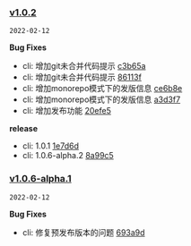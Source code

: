 ### [v1.0.2](https://github.com/compare/v1.0.6-alpha.1...v1.0.2)

`2022-02-12`

**Bug Fixes**

- cli: 增加git未合并代码提示 [c3b65a](https://github.com/commit/c3b65a403f948ad2f62507bbf523545b7604d58c)
- cli: 增加git未合并代码提示 [86113f](https://github.com/commit/86113f0cd2770e0da61fd99959691d74d936f193)
- cli: 增加monorepo模式下的发版信息 [ce6b8e](https://github.com/commit/ce6b8e5144013eb22b4d88d3ef0bc30bd29a2304)
- cli: 增加monorepo模式下的发版信息 [a3d3f7](https://github.com/commit/a3d3f7209b071eb613b97711fe94e20552a76a58)
- cli: 增加发布功能 [20efe5](https://github.com/commit/20efe5928c00a3a80fb6b27b6cd8a7ff5934b724)

**release**

- cli: 1.0.1 [1e7d6d](https://github.com/commit/1e7d6db1c2e416c7a45c15186292fd59b28dd52d)
- cli: 1.0.6-alpha.2 [8a99c5](https://github.com/commit/8a99c52d04b19762b1b74370204c03e58fc24314)
### [v1.0.6-alpha.1](https://github.com/compare/v1.0.6-alpha.0...v1.0.6-alpha.1)

`2022-02-12`

**Bug Fixes**

- cli: 修复预发布版本的问题 [693a9d](https://github.com/commit/693a9df9af48213085896a0b2d7b144c3c4d83de)
